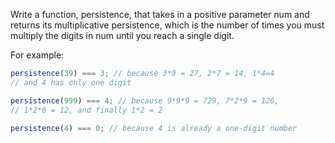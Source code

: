 Write a function, persistence, that takes in a positive parameter num and returns its multiplicative persistence, which is the number of times you must multiply the digits in num until you reach a single digit.

For example:

```javascript
persistence(39) === 3; // because 3*9 = 27, 2*7 = 14, 1*4=4
// and 4 has only one digit

persistence(999) === 4; // because 9*9*9 = 729, 7*2*9 = 126,
// 1*2*6 = 12, and finally 1*2 = 2

persistence(4) === 0; // because 4 is already a one-digit number
```
